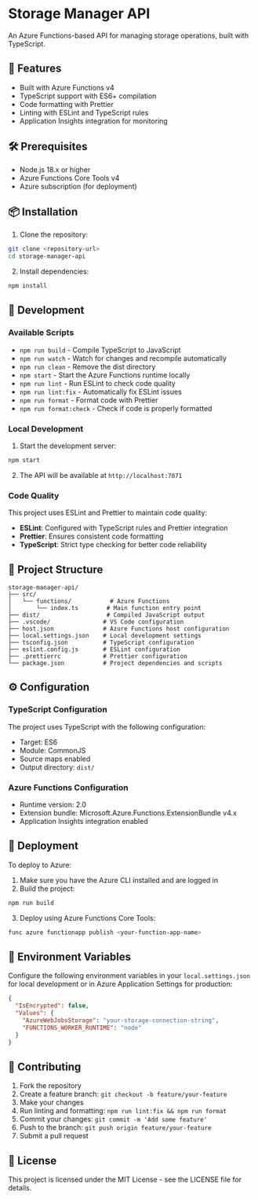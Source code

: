 # Storage Manager API

An Azure Functions-based API for managing storage operations, built with TypeScript.

## 🚀 Features

- Built with Azure Functions v4
- TypeScript support with ES6+ compilation
- Code formatting with Prettier
- Linting with ESLint and TypeScript rules
- Application Insights integration for monitoring

## 🛠️ Prerequisites

- Node.js 18.x or higher
- Azure Functions Core Tools v4
- Azure subscription (for deployment)

## 📦 Installation

1. Clone the repository:
```bash
git clone <repository-url>
cd storage-manager-api
```

2. Install dependencies:
```bash
npm install
```

## 🔧 Development

### Available Scripts

- `npm run build` - Compile TypeScript to JavaScript
- `npm run watch` - Watch for changes and recompile automatically
- `npm run clean` - Remove the dist directory
- `npm start` - Start the Azure Functions runtime locally
- `npm run lint` - Run ESLint to check code quality
- `npm run lint:fix` - Automatically fix ESLint issues
- `npm run format` - Format code with Prettier
- `npm run format:check` - Check if code is properly formatted

### Local Development

1. Start the development server:
```bash
npm start
```

2. The API will be available at `http://localhost:7071`

### Code Quality

This project uses ESLint and Prettier to maintain code quality:

- **ESLint**: Configured with TypeScript rules and Prettier integration
- **Prettier**: Ensures consistent code formatting
- **TypeScript**: Strict type checking for better code reliability

## 📁 Project Structure

```
storage-manager-api/
├── src/
│   └── functions/           # Azure Functions
│       └── index.ts        # Main function entry point
├── dist/                   # Compiled JavaScript output
├── .vscode/               # VS Code configuration
├── host.json              # Azure Functions host configuration
├── local.settings.json    # Local development settings
├── tsconfig.json          # TypeScript configuration
├── eslint.config.js       # ESLint configuration
├── .prettierrc            # Prettier configuration
└── package.json           # Project dependencies and scripts
```

## ⚙️ Configuration

### TypeScript Configuration

The project uses TypeScript with the following configuration:
- Target: ES6
- Module: CommonJS
- Source maps enabled
- Output directory: `dist/`

### Azure Functions Configuration

- Runtime version: 2.0
- Extension bundle: Microsoft.Azure.Functions.ExtensionBundle v4.x
- Application Insights integration enabled

## 🚀 Deployment

To deploy to Azure:

1. Make sure you have the Azure CLI installed and are logged in
2. Build the project:
```bash
npm run build
```

3. Deploy using Azure Functions Core Tools:
```bash
func azure functionapp publish <your-function-app-name>
```

## 📝 Environment Variables

Configure the following environment variables in your `local.settings.json` for local development or in Azure Application Settings for production:

```json
{
  "IsEncrypted": false,
  "Values": {
    "AzureWebJobsStorage": "your-storage-connection-string",
    "FUNCTIONS_WORKER_RUNTIME": "node"
  }
}
```

## 🤝 Contributing

1. Fork the repository
2. Create a feature branch: `git checkout -b feature/your-feature`
3. Make your changes
4. Run linting and formatting: `npm run lint:fix && npm run format`
5. Commit your changes: `git commit -m 'Add some feature'`
6. Push to the branch: `git push origin feature/your-feature`
7. Submit a pull request

## 📄 License

This project is licensed under the MIT License - see the LICENSE file for details.